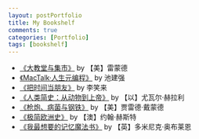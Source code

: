 ```yaml
---
layout: postPortfolio
title: My Bookshelf
comments: true
categories: [Portfolio]
tags: [bookshelf]
---  
```


* [《大教堂与集市》]() by 【美】雷蒙德
* [《MacTalk·人生元编程》](https://www.amazon.cn/dp/B00ID5UV30) by 池建强
* [《把时间当朋友》](http://zhibimo.com/books/xiaolai/ba-shi-jian-dang-zuo-peng-you/) by 李笑来
* [《人类简史：从动物到上帝》]() by 【以】尤瓦尔·赫拉利
* [《枪炮、病菌与钢铁》]() by 【美】贾雷德·戴蒙德
* [《极简欧洲史》]() by 【澳】约翰·赫斯特
* [《我最想要的记忆魔法书》]() by 【英】多米尼克·奥布莱恩